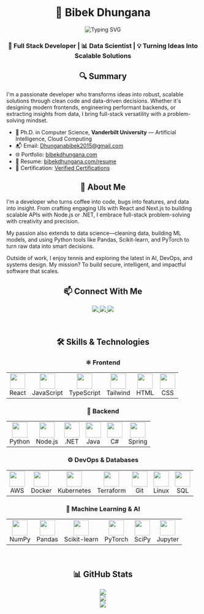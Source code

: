 <!-- Top Section -->
<h1 align="center">🚀 Bibek Dhungana</h1>

<p align="center">
  <img src="https://readme-typing-svg.herokuapp.com?font=Fira+Code&weight=600&size=24&pause=1000&color=00D4FF&center=true&vCenter=true&width=600&lines=Full+Stack+Software+Engineer;Open+Source+Contributor;Data+Scientist;AI+Enthusiast" alt="Typing SVG" />
</p>

<h3 align="center">🚀 Full Stack Developer | 📊 Data Scientist | 💡 Turning Ideas Into Scalable Solutions</h3>

<!-- Summary -->
<h2 align="center">🔍 Summary</h2>

I'm a passionate developer who transforms ideas into robust, scalable solutions through clean code and data-driven decisions. Whether it's designing modern frontends, engineering performant backends, or extracting insights from data, I bring full-stack versatility with a problem-solving mindset.

- 💼 Ph.D. in Computer Science, **Vanderbilt University** — Artificial Intelligence, Cloud Computing
- 📬 Email: [Dhunganabibek2015@gmail.com](mailto:Dhunganabibek2016@gmail.com)
- 🌐 Portfolio: [bibekdhungana.com](https://www.bibekdhungana.com)
- 📄 Resume: [bibekdhungana.com/resume](https://www.bibekdhungana.com/resume)
- 📜 Certification: [Verified Certifications](https://www.credly.com/users/dhunganabibek/badges#credly)

<!-- About me-->
<h2 align="center">👋 About Me</h2>

I'm a developer who turns coffee into code, bugs into features, and data into insight. From crafting engaging UIs with React and Next.js to building scalable APIs with Node.js or .NET, I embrace full-stack problem-solving with creativity and precision.

My passion also extends to data science—cleaning data, building ML models, and using Python tools like Pandas, Scikit-learn, and PyTorch to turn raw data into smart decisions.

Outside of work, I enjoy tennis and exploring the latest in AI, DevOps, and systems design. My mission? To build secure, intelligent, and impactful software that scales.

<!-- Connnect with me -->
<div align="center">
<h2>📫 Connect With Me</h2>
<p>
  <a href="https://github.com/dhunganabibek" target="_blank">
    <img src="https://img.shields.io/badge/GitHub-%2324292e.svg?&style=for-the-badge&logo=github&logoColor=white" />
  </a>
  <a href="https://linkedin.com/in/dhunganabibek" target="_blank">
    <img src="https://img.shields.io/badge/LinkedIn-%231E77B5.svg?&style=for-the-badge&logo=linkedin&logoColor=white" />
  </a>
  <a href="https://www.bibekdhungana.com/" target="_blank">
    <img src="https://img.shields.io/badge/Portfolio-%2308090A.svg?&style=for-the-badge&logo=dev.to&logoColor=white" />
  </a>
</p>
</div>

<!-- Technologies -->
<br/>
<div align ="center">
<h2>🛠️ Skills & Technologies</h2>
<h3>⚛️ Frontend</h3>
<table>
  <tr>
    <td align="center"><img src="https://profilinator.rishav.dev/skills-assets/react-original-wordmark.svg" height="40" width="40"/><br/>React</td>
    <td align="center"><img src="https://profilinator.rishav.dev/skills-assets/javascript-original.svg" height="40" width="40"/><br/>JavaScript</td>
    <td align="center"><img src="https://profilinator.rishav.dev/skills-assets/typescript-original.svg" height="40" width="40"/><br/>TypeScript</td>
    <td align="center"><img src="https://profilinator.rishav.dev/skills-assets/tailwindcss.svg" height="40" width="40"/><br/>Tailwind</td>
    <td align="center"><img src="https://profilinator.rishav.dev/skills-assets/html5-original-wordmark.svg" height="40" width="40"/><br/>HTML</td>
    <td align="center"><img src="https://profilinator.rishav.dev/skills-assets/css3-original-wordmark.svg" height="40" width="40"/><br/>CSS</td>
  </tr>
</table>
</div>

<div align="center">
<h3> 🧠 Backend</h3>
<table>
  <tr>
    <td align="center"><img src="https://profilinator.rishav.dev/skills-assets/python-original.svg" height="40" width="40"/><br/>Python</td>
    <td align="center"><img src="https://profilinator.rishav.dev/skills-assets/nodejs-original-wordmark.svg" height="40" width="40"/><br/>Node.js</td>
    <td align="center"><img src="https://profilinator.rishav.dev/skills-assets/dot-net-original-wordmark.svg" height="40" width="40"/><br/>.NET</td>
    <td align="center"><img src="https://profilinator.rishav.dev/skills-assets/java-original-wordmark.svg" height="40" width="40"/><br/>Java</td>
    <td align="center"><img src="https://profilinator.rishav.dev/skills-assets/csharp-original.svg" height="40" width="40"/><br/>C#</td>
    <td align="center"><img src="https://profilinator.rishav.dev/skills-assets/springio-icon.svg" height="40" width="40"/><br/>Spring</td>
  </tr>
</table>
</div>

<div align="center">
<h3>⚙️ DevOps & Databases</h3>
<table>
  <tr>
    <td align="center"><img src="https://profilinator.rishav.dev/skills-assets/amazonwebservices-original-wordmark.svg" height="40" width="40"/><br/>AWS</td>
    <td align="center"><img src="https://profilinator.rishav.dev/skills-assets/docker-original-wordmark.svg" height="40" width="40"/><br/>Docker</td>
    <td align="center"><img src="https://profilinator.rishav.dev/skills-assets/kubernetes-icon.svg" height="40" width="40"/><br/>Kubernetes</td>
    <td align="center"><img src="https://profilinator.rishav.dev/skills-assets/terraformio-icon.svg" height="40" width="40"/><br/>Terraform</td>
    <td align="center"><img src="https://profilinator.rishav.dev/skills-assets/git-scm-icon.svg" height="40" width="40"/><br/>Git</td>
    <td align="center"><img src="https://profilinator.rishav.dev/skills-assets/linux-original.svg" height="40" width="40"/><br/>Linux</td>
    <td align="center"><img src="https://profilinator.rishav.dev/skills-assets/mysql-original-wordmark.svg" height="40" width="40"/><br/>SQL</td>
  </tr>
</table>
</div>

<div align="center">
<h3>🤖 Machine Learning & AI</h3>
<table>
  <tr>
    <td align="center"><img src="https://cdn.jsdelivr.net/gh/devicons/devicon/icons/numpy/numpy-original.svg" height="40" width="40"/><br/>NumPy</td>
    <td align="center"><img src="https://cdn.jsdelivr.net/gh/devicons/devicon/icons/pandas/pandas-original.svg" height="40" width="40"/><br/>Pandas</td>
    <td align="center"><img src="https://upload.wikimedia.org/wikipedia/commons/0/05/Scikit_learn_logo_small.svg" height="40" width="40"/><br/>Scikit-learn</td>
    <td align="center"><img src="https://cdn.jsdelivr.net/gh/devicons/devicon/icons/pytorch/pytorch-original.svg" height="40" width="40"/><br/>PyTorch</td>
    <td align="center"><img src="https://upload.wikimedia.org/wikipedia/commons/thumb/1/10/Scipy_logo.svg/512px-Scipy_logo.svg.png" height="40" width="40"/><br/>SciPy</td>
    <td align="center"><img src="https://cdn.jsdelivr.net/gh/devicons/devicon/icons/jupyter/jupyter-original.svg" height="40" width="40"/><br/>Jupyter</td>
  </tr>
</table>
</div>

<!-- GitHub profile -->
<br/>
<div align="center">
<h2> 📊 GitHub Stats </h2>

<a href="https://github.com/dhunganabibek">
  <img src="https://github-readme-stats-bibek-dhunganas-projects.vercel.app/api?username=dhunganabibek&count_private=true&show_icons=true&theme=cobalt&include_all_commits=true" />
</a>

<br/>

<a href="https://github.com/dhunganabibek">
  <img src="https://github-readme-streak-stats.herokuapp.com/?user=dhunganabibek&theme=tokyonight&hide_border=true&background=0D1117&stroke=00D4FF&currStreakLabel=00D4FF" />
</a>

<br/>

<a href="https://github.com/dhunganabibek">
  <img src="https://github-readme-stats-bibek-dhunganas-projects.vercel.app/api/top-langs/?username=dhunganabibek&langs_count=10&layout=compact&theme=cobalt&count_private=true" />
</a>

</div>
